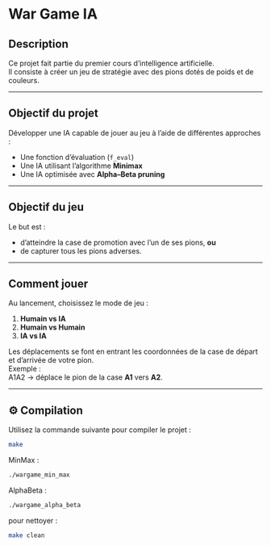 # War Game IA

## Description
Ce projet fait partie du premier cours d’intelligence artificielle.  
Il consiste à créer un jeu de stratégie avec des pions dotés de poids et de couleurs.

---

## Objectif du projet
Développer une IA capable de jouer au jeu à l’aide de différentes approches :
- Une fonction d’évaluation (`f_eval`)
- Une IA utilisant l’algorithme **Minimax**
- Une IA optimisée avec **Alpha–Beta pruning**

---

## Objectif du jeu
Le but est :
- d’atteindre la case de promotion avec l’un de ses pions, **ou**
- de capturer tous les pions adverses.

---

## Comment jouer
Au lancement, choisissez le mode de jeu :
1. **Humain vs IA**  
2. **Humain vs Humain**  
3. **IA vs IA**

Les déplacements se font en entrant les coordonnées de la case de départ et d’arrivée de votre pion.  
Exemple :  
A1A2
→ déplace le pion de la case **A1** vers **A2**.

---

## ⚙️ Compilation
Utilisez la commande suivante pour compiler le projet :
```bash
make
```
MinMax :
```bash
./wargame_min_max
```
AlphaBeta :
```bash
./wargame_alpha_beta
```
pour nettoyer :
```bash
make clean
```
